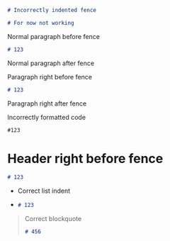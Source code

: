 ```markdown
# Incorrectly indented fence

# For now not working
 ```

Normal paragraph before fence

```markdown
# 123
```

Normal paragraph after fence

Paragraph right before fence

```markdown
# 123
```

Paragraph right after fence

Incorrectly formatted code

```markdown
#123
```

# Header right before fence

```markdown
# 123
```

* Correct list indent
* ```markdown
  # 123  
  ```

> Correct blockquote
> ```markdown
> # 456
> ```



